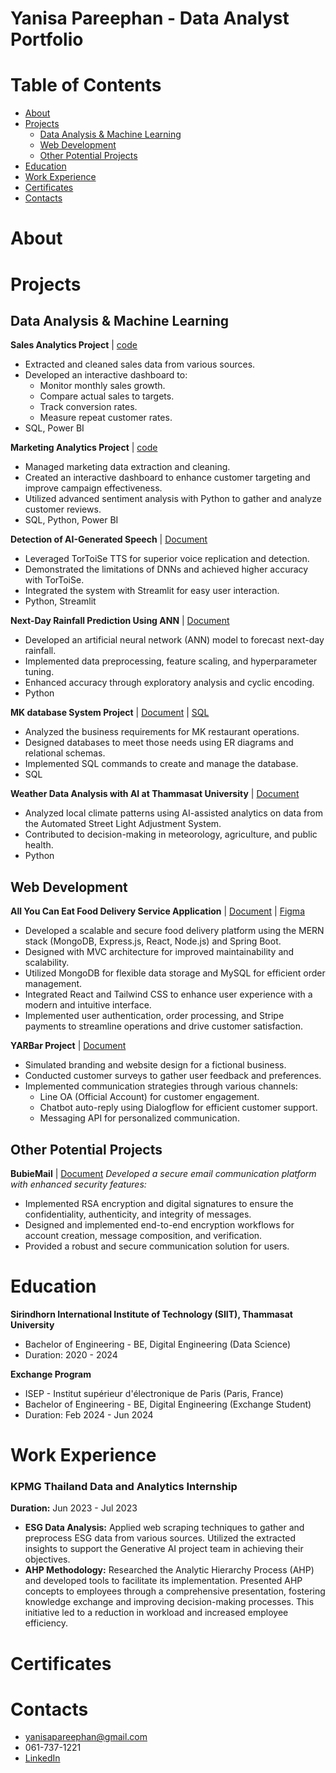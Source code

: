 # Yanisa Pareephan - Data Analyst Portfolio

# Table of Contents
- [About](#About)
- [Projects](#Projects)
  - [Data Analysis & Machine Learning](#DataAnalysis&MachineLearning)
  - [Web Development](#WebDevelopment])
  - [Other Potential Projects](#OtherPotentialProjects)
- [Education](#Education)
- [Work Experience](#WorkExperience)
- [Certificates](#Certificates)
- [Contacts](#Contacts)
# About

# Projects
## Data Analysis & Machine Learning
**Sales Analytics Project** | 
[code](https://github.com/pearcodespace/portfolio/tree/a7879e85330ace44e7ddf59d0a5245b8021436dc/Sales%20Analytics)
* Extracted and cleaned sales data from various sources. 
* Developed an interactive dashboard to:
    * Monitor monthly sales growth.
    * Compare actual sales to targets.
    * Track conversion rates.
    * Measure repeat customer rates.
* SQL, Power BI

**Marketing Analytics Project** | 
[code](https://github.com/pearcodespace/portfolio/tree/a7879e85330ace44e7ddf59d0a5245b8021436dc/Marketing%20Analytics)
* Managed marketing data extraction and cleaning.
* Created an interactive dashboard to enhance customer targeting and improve campaign effectiveness.
* Utilized advanced sentiment analysis with Python to gather and analyze customer reviews.
* SQL, Python, Power BI
  
**Detection of AI-Generated Speech** | 
[Document](https://docs.google.com/document/d/1DkTlKXliI2uG1Sg9tkB0aYTJ8YW2SeR9rYSS1f7etEo/edit?usp=sharing)
* Leveraged TorToiSe TTS for superior voice replication and detection.
* Demonstrated the limitations of DNNs and achieved higher accuracy with TorToiSe.
* Integrated the system with Streamlit for easy user interaction.
* Python, Streamlit
  
**Next-Day Rainfall Prediction Using ANN** | 
[Document](https://docs.google.com/document/d/1qGLO0NMACYwWtewJZd0w8J89HSlUCcFBqvuV0oPfPS8/edit?usp=sharing)
* Developed an artificial neural network (ANN) model to forecast next-day rainfall.
* Implemented data preprocessing, feature scaling, and hyperparameter tuning.
* Enhanced accuracy through exploratory analysis and cyclic encoding.
* Python

**MK database System Project** | 
[Document](https://www.canva.com/design/DAFS8idV3hM/QFRLZZbCOdRBlAwpkjKANA/view?utm_content=DAFS8idV3hM&utm_campaign=designshare&utm_medium=link2&utm_source=uniquelinks&utlId=h3b06b0dcee) | 
[SQL](https://docs.google.com/document/d/1B-ag135KYoGyZ3_le58keGhLy1LFEsJDXg-64GOaK-w/edit?usp=sharing)
* Analyzed the business requirements for MK restaurant operations.
* Designed databases to meet those needs using ER diagrams and relational schemas.
* Implemented SQL commands to create and manage the database.
* SQL
  
**Weather Data Analysis with AI at Thammasat University** | 
[Document](https://www.canva.com/design/DAFfnkrXsYw/mJudmQpIQy4l020O5VbXqg/view?utm_content=DAFfnkrXsYw&utm_campaign=designshare&utm_medium=link2&utm_source=uniquelinks&utlId=h2a86437cd2)
* Analyzed local climate patterns using AI-assisted analytics on data from the Automated Street Light Adjustment System.
* Contributed to decision-making in meteorology, agriculture, and public health.
* Python

## Web Development

**All You Can Eat Food Delivery Service Application** | 
[Document](https://docs.google.com/document/d/1PHK6JxtPpdR_9tBdKWQiF-y8_5WbsTgI11KKrFmYxC4/edit?usp=sharing) | 
[Figma](https://www.figma.com/design/UaXRAH4RNN11rbWwJD9pn9/food_delivery)
* Developed a scalable and secure food delivery platform using the MERN stack (MongoDB, Express.js, React, Node.js) and Spring Boot.
* Designed with MVC architecture for improved maintainability and scalability.
* Utilized MongoDB for flexible data storage and MySQL for efficient order management.
* Integrated React and Tailwind CSS to enhance user experience with a modern and intuitive interface.
* Implemented user authentication, order processing, and Stripe payments to streamline operations and drive customer satisfaction.


**YARBar Project** | 
[Document](https://www.canva.com/design/DAFeAl5xz0g/K7uXR8Z_whXOo9iWTyrqzQ/view?utm_content=DAFeAl5xz0g&utm_campaign=designshare&utm_medium=link2&utm_source=uniquelinks&utlId=h67febcd987)
* Simulated branding and website design for a fictional business.
* Conducted customer surveys to gather user feedback and preferences.
* Implemented communication strategies through various channels:
    * Line OA (Official Account) for customer engagement.
    * Chatbot auto-reply using Dialogflow for efficient customer support.
    * Messaging API for personalized communication.


## Other Potential Projects

**BubieMail** | 
[Document](https://drive.google.com/file/d/1L0exq4CfIZQ4GXT_EZNUcMiFKxx2eoXo/view?usp=sharing)
*Developed a secure email communication platform with enhanced security features:*
* Implemented RSA encryption and digital signatures to ensure the confidentiality, authenticity, and integrity of messages.
* Designed and implemented end-to-end encryption workflows for account creation, message composition, and verification.
* Provided a robust and secure communication solution for users.

# Education
**Sirindhorn International Institute of Technology (SIIT), Thammasat University**
* Bachelor of Engineering - BE, Digital Engineering (Data Science)
* Duration: 2020 - 2024

**Exchange Program**
* ISEP - Institut supérieur d'électronique de Paris (Paris, France)
* Bachelor of Engineering - BE, Digital Engineering (Exchange Student)
* Duration: Feb 2024 - Jun 2024

# Work Experience
### KPMG Thailand Data and Analytics Internship

**Duration:** Jun 2023 - Jul 2023

* **ESG Data Analysis:** Applied web scraping techniques to gather and preprocess ESG data from various sources. Utilized the extracted insights to support the Generative AI project team in achieving their objectives.
* **AHP Methodology:** Researched the Analytic Hierarchy Process (AHP) and developed tools to facilitate its implementation. Presented AHP concepts to employees through a comprehensive presentation, fostering knowledge exchange and improving decision-making processes. This initiative led to a reduction in workload and increased employee efficiency.

# Certificates

# Contacts
* yanisapareephan@gmail.com
* 061-737-1221
* [LinkedIn](https://www.linkedin.com/in/yanisa-pareephan-5a4552270)
